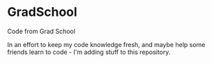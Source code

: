 # GradSchool
Code from Grad School

In an effort to keep my code knowledge fresh, and maybe help some friends learn to code - I'm adding stuff to this repository.
